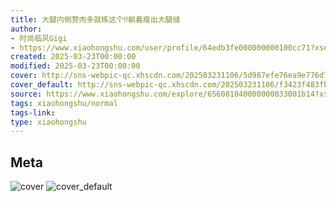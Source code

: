 ```yaml
---
title: 大腿内侧赘肉多就练这个‼️躺着瘦出大腿缝
author:
- 时尚临风Gigi
- https://www.xiaohongshu.com/user/profile/64edb3fe000000000100cc71?xsec_token=undefined
created: 2025-03-23T00:00:00
modified: 2025-03-23T00:00:00
cover: http://sns-webpic-qc.xhscdn.com/202503231106/5d987efe76ea9e776d72d6f2bb5535e3/1040g2sg30s0r2m0t2scg5p7dmfv09j3h3oo2298!nc_n_webp_prv_1
cover_default: http://sns-webpic-qc.xhscdn.com/202503231106/f3423f483fbebed2a269ed3c35cc0088/1040g2sg30s0r2m0t2scg5p7dmfv09j3h3oo2298!nc_n_webp_mw_1
source: https://www.xiaohongshu.com/explore/656081040000000033001b14?xsec_token=ABrK92DqFd7P2Ahw4ALn02U-zJFkApI3zk_G2yN26EVu0=
tags: xiaohongshu/normal
tags-link:
type: xiaohongshu
---
```


## Meta

![cover](http://sns-webpic-qc.xhscdn.com/202503231106/5d987efe76ea9e776d72d6f2bb5535e3/1040g2sg30s0r2m0t2scg5p7dmfv09j3h3oo2298!nc_n_webp_prv_1)
![cover_default](http://sns-webpic-qc.xhscdn.com/202503231106/f3423f483fbebed2a269ed3c35cc0088/1040g2sg30s0r2m0t2scg5p7dmfv09j3h3oo2298!nc_n_webp_mw_1)
